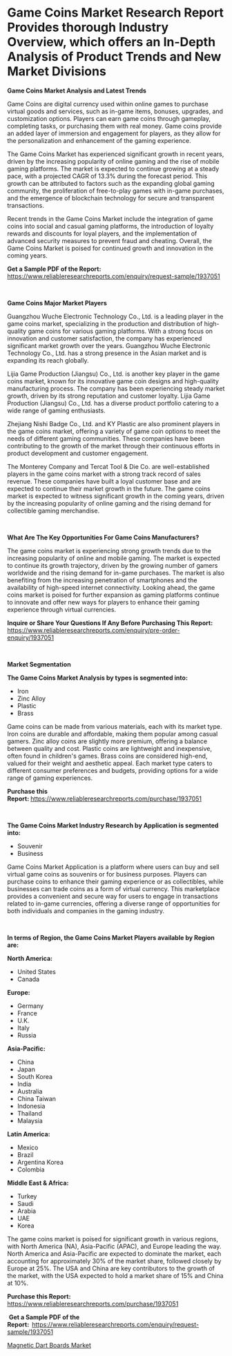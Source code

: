 <p><h1>Game Coins Market Research Report Provides thorough Industry Overview, which offers an In-Depth Analysis of Product Trends and New Market Divisions</h1></p><p><strong>Game Coins Market Analysis and Latest Trends</strong></p>
<p><p>Game Coins are digital currency used within online games to purchase virtual goods and services, such as in-game items, bonuses, upgrades, and customization options. Players can earn game coins through gameplay, completing tasks, or purchasing them with real money. Game coins provide an added layer of immersion and engagement for players, as they allow for the personalization and enhancement of the gaming experience.</p><p>The Game Coins Market has experienced significant growth in recent years, driven by the increasing popularity of online gaming and the rise of mobile gaming platforms. The market is expected to continue growing at a steady pace, with a projected CAGR of 13.3% during the forecast period. This growth can be attributed to factors such as the expanding global gaming community, the proliferation of free-to-play games with in-game purchases, and the emergence of blockchain technology for secure and transparent transactions.</p><p>Recent trends in the Game Coins Market include the integration of game coins into social and casual gaming platforms, the introduction of loyalty rewards and discounts for loyal players, and the implementation of advanced security measures to prevent fraud and cheating. Overall, the Game Coins Market is poised for continued growth and innovation in the coming years.</p></p>
<p><strong>Get a Sample PDF of the Report:&nbsp;</strong> <a href="https://www.reliableresearchreports.com/enquiry/request-sample/1937051">https://www.reliableresearchreports.com/enquiry/request-sample/1937051</a></p>
<p>&nbsp;</p>
<p><strong>Game Coins Major Market Players</strong></p>
<p><p>Guangzhou Wuche Electronic Technology Co., Ltd. is a leading player in the game coins market, specializing in the production and distribution of high-quality game coins for various gaming platforms. With a strong focus on innovation and customer satisfaction, the company has experienced significant market growth over the years. Guangzhou Wuche Electronic Technology Co., Ltd. has a strong presence in the Asian market and is expanding its reach globally.</p><p>Lijia Game Production (Jiangsu) Co., Ltd. is another key player in the game coins market, known for its innovative game coin designs and high-quality manufacturing process. The company has been experiencing steady market growth, driven by its strong reputation and customer loyalty. Lijia Game Production (Jiangsu) Co., Ltd. has a diverse product portfolio catering to a wide range of gaming enthusiasts.</p><p>Zhejiang Nishi Badge Co., Ltd. and KY Plastic are also prominent players in the game coins market, offering a variety of game coin options to meet the needs of different gaming communities. These companies have been contributing to the growth of the market through their continuous efforts in product development and customer engagement.</p><p>The Monterey Company and Tercat Tool & Die Co. are well-established players in the game coins market with a strong track record of sales revenue. These companies have built a loyal customer base and are expected to continue their market growth in the future. The game coins market is expected to witness significant growth in the coming years, driven by the increasing popularity of online gaming and the rising demand for collectible gaming merchandise.</p></p>
<p>&nbsp;</p>
<p><strong>What Are The Key Opportunities For Game Coins Manufacturers?</strong></p>
<p><p>The game coins market is experiencing strong growth trends due to the increasing popularity of online and mobile gaming. The market is expected to continue its growth trajectory, driven by the growing number of gamers worldwide and the rising demand for in-game purchases. The market is also benefiting from the increasing penetration of smartphones and the availability of high-speed internet connectivity. Looking ahead, the game coins market is poised for further expansion as gaming platforms continue to innovate and offer new ways for players to enhance their gaming experience through virtual currencies.</p></p>
<p><strong>Inquire or Share Your Questions If Any Before Purchasing This Report:</strong> <a href="https://www.reliableresearchreports.com/enquiry/pre-order-enquiry/1937051">https://www.reliableresearchreports.com/enquiry/pre-order-enquiry/1937051</a></p>
<p>&nbsp;</p>
<p><strong>Market Segmentation</strong></p>
<p><strong>The Game Coins Market Analysis by types is segmented into:</strong></p>
<p><ul><li>Iron</li><li>Zinc Alloy</li><li>Plastic</li><li>Brass</li></ul></p>
<p><p>Game coins can be made from various materials, each with its market type. Iron coins are durable and affordable, making them popular among casual gamers. Zinc alloy coins are slightly more premium, offering a balance between quality and cost. Plastic coins are lightweight and inexpensive, often found in children's games. Brass coins are considered high-end, valued for their weight and aesthetic appeal. Each market type caters to different consumer preferences and budgets, providing options for a wide range of gaming experiences.</p></p>
<p><strong>Purchase this Report:&nbsp;</strong><a href="https://www.reliableresearchreports.com/purchase/1937051">https://www.reliableresearchreports.com/purchase/1937051</a></p>
<p>&nbsp;</p>
<p><strong>The Game Coins Market Industry Research by Application is segmented into:</strong></p>
<p><ul><li>Souvenir</li><li>Business</li></ul></p>
<p><p>Game Coins Market Application is a platform where users can buy and sell virtual game coins as souvenirs or for business purposes. Players can purchase coins to enhance their gaming experience or as collectibles, while businesses can trade coins as a form of virtual currency. This marketplace provides a convenient and secure way for users to engage in transactions related to in-game currencies, offering a diverse range of opportunities for both individuals and companies in the gaming industry.</p></p>
<p>&nbsp;</p>
<p><strong>In terms of Region, the Game Coins Market Players available by Region are:</strong></p>
<p>
    <p> <strong> North America: </strong>
        <ul>
            <li>United States</li>
            <li>Canada</li>
        </ul>
        </p> 
    <p> <strong> Europe: </strong>
        <ul>
            <li>Germany</li>
            <li>France</li>
            <li>U.K.</li>
            <li>Italy</li>
            <li>Russia</li>
        </ul>
        </p> 
    <p> <strong> Asia-Pacific: </strong>
        <ul>
            <li>China</li>
            <li>Japan</li>
            <li>South Korea</li>
            <li>India</li>
            <li>Australia</li>
            <li>China Taiwan</li>
            <li>Indonesia</li>
            <li>Thailand</li>
            <li>Malaysia</li>
        </ul>
        </p> 
    <p> <strong> Latin America: </strong>
        <ul>
            <li>Mexico</li>
            <li>Brazil</li>
            <li>Argentina Korea</li>
            <li>Colombia</li>
        </ul>
        </p> 
    <p> <strong> Middle East & Africa: </strong>
        <ul>
            <li>Turkey</li>
            <li>Saudi</li>
            <li>Arabia</li>
            <li>UAE</li>
            <li>Korea</li>
        </ul>
    </p>
    </p>
<p><p>The game coins market is poised for significant growth in various regions, with North America (NA), Asia-Pacific (APAC), and Europe leading the way. North America and Asia-Pacific are expected to dominate the market, each accounting for approximately 30% of the market share, followed closely by Europe at 25%. The USA and China are key contributors to the growth of the market, with the USA expected to hold a market share of 15% and China at 10%.</p></p>
<p><strong>Purchase this Report: </strong><a href="https://www.reliableresearchreports.com/purchase/1937051">https://www.reliableresearchreports.com/purchase/1937051</a></p>
<p>&nbsp;<strong>Get a Sample PDF of the Report:&nbsp;&nbsp;</strong><a href="https://www.reliableresearchreports.com/enquiry/request-sample/1937051">https://www.reliableresearchreports.com/enquiry/request-sample/1937051</a></p>
<p><strong></strong></p>
<p><p><a href="https://github.com/sofayahoo2023/Market-Research-Report-List-3/blob/main/magnetic-dart-boards-market.md">Magnetic Dart Boards Market</a></p></p>